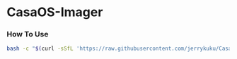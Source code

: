 # CasaOS-Imager


### How To Use

``` bash
bash -c "$(curl -sSfL 'https://raw.githubusercontent.com/jerrykuku/CasaOS-Imager/main/casaos-imager')"
```